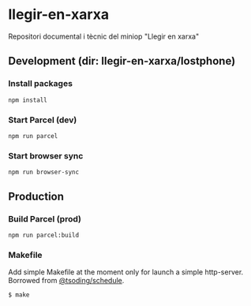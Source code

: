 # llegir-en-xarxa

Repositori documental i tècnic del miniop "Llegir en xarxa"

## Development (dir: llegir-en-xarxa/lostphone)
### Install packages
````shell
npm install
````
### Start Parcel (dev)
```shell
npm run parcel
```
### Start browser sync
```shell
npm run browser-sync
```

## Production
### Build Parcel (prod)
````shell
npm run parcel:build
````

###  Makefile

Add simple Makefile at the moment only for launch a simple http-server. Borrowed from [@tsoding/schedule](https://github.com/tsoding/schedule).

```
$ make
```
